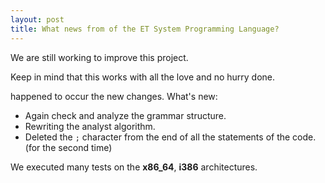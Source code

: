 ```yaml
---
layout: post
title: What news from of the ET System Programming Language?
---
```


We are still working to improve this project.

Keep in mind that this works with all the love and no hurry done.

happened to occur the new changes.
What's new:
- Again check and analyze the grammar structure.
- Rewriting the analyst algorithm.
- Deleted the `;` character from the end of all the statements of the code. (for the second time)

We executed many tests on the **x86_64**, **i386** architectures.
